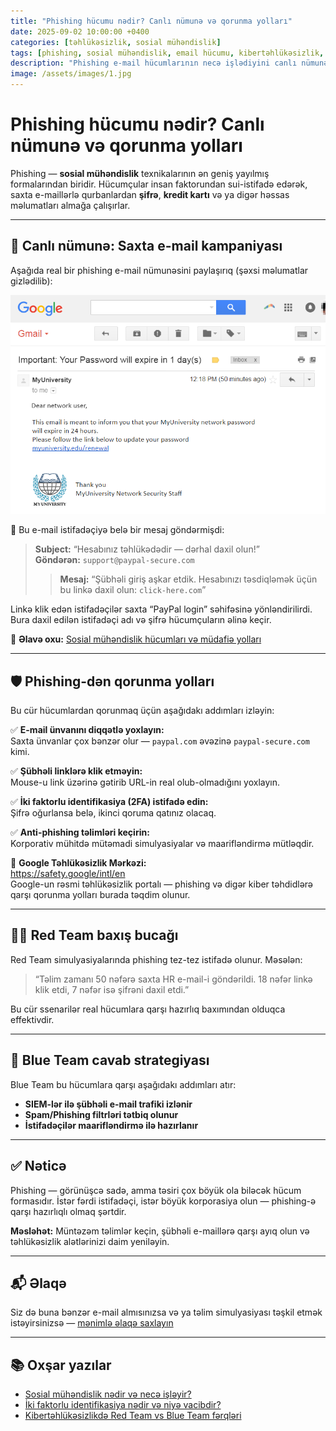 ```yaml
---
title: "Phishing hücumu nədir? Canlı nümunə və qorunma yolları"
date: 2025-09-02 10:00:00 +0400
categories: [təhlükəsizlik, sosial mühəndislik]
tags: [phishing, sosial mühəndislik, email hücumu, kibertəhlükəsizlik, red team, blue team, istifadəçi maarifləndirilməsi]
description: "Phishing e-mail hücumlarının necə işlədiyini canlı nümunə ilə öyrənin. Sosial mühəndislik texnikaları və onlardan necə qorunmaq olar — Emin Savaylov-un bloqundan."
image: /assets/images/1.jpg
---
```


<script type="application/ld+json">
{
  "@context": "https://schema.org",
  "@type": "BlogPosting",
  "headline": "Phishing hücumu nədir? Canlı nümunə və qorunma yolları",
  "description": "Phishing e-mail hücumlarının necə işlədiyini canlı nümunə ilə öyrənin. Sosial mühəndislik texnikaları və onlardan necə qorunmaq olar — Emin Savaylov-un bloqundan.",
  "author": {
    "@type": "Person",
    "name": "Emin Savaylov"
  },
  "datePublished": "2025-09-02",
  "image": "https://cybershieldy.com/assets/images/1.jpg",
  "mainEntityOfPage": {
    "@type": "WebPage",
    "@id": "https://cybershieldy.com/posts/phishing-hucumu-nedir.html"
  }
}
</script>

# Phishing hücumu nədir? Canlı nümunə və qorunma yolları

Phishing — **sosial mühəndislik** texnikalarının ən geniş yayılmış formalarından biridir. Hücumçular insan faktorundan sui-istifadə edərək, saxta e-maillərlə qurbanlardan **şifrə**, **kredit kartı** və ya digər həssas məlumatları almağa çalışırlar.

---

## 🎯 Canlı nümunə: Saxta e-mail kampaniyası

Aşağıda real bir phishing e-mail nümunəsini paylaşırıq (şəxsi məlumatlar gizlədilib):

![Saxta PayPal e-mail nümunəsi](/assets/images/3.png "Phishing e-mail hücumu nümunəsi")

📩 Bu e-mail istifadəçiyə belə bir mesaj göndərmişdi:

> **Subject:** “Hesabınız təhlükədədir — dərhal daxil olun!”  
> **Göndərən:** `support@paypal-secure.com`  
>> **Mesaj:** “Şübhəli giriş aşkar etdik. Hesabınızı təsdiqləmək üçün bu linkə daxil olun: `click-here.com`”


Linkə klik edən istifadəçilər saxta “PayPal login” səhifəsinə yönləndirilirdi. Bura daxil edilən istifadəçi adı və şifrə hücumçuların əlinə keçir.

🔗 **Əlavə oxu:** [Sosial mühəndislik hücumları və müdafiə yolları](/posts/sosial-muhendislik-nedir.html)

---

## 🛡️ Phishing-dən qorunma yolları

Bu cür hücumlardan qorunmaq üçün aşağıdakı addımları izləyin:

✅ **E-mail ünvanını diqqətlə yoxlayın:**  
Saxta ünvanlar çox bənzər olur — `paypal.com` əvəzinə `paypal-secure.com` kimi.

✅ **Şübhəli linklərə klik etməyin:**  
Mouse-u link üzərinə gətirib URL-in real olub-olmadığını yoxlayın.

✅ **İki faktorlu identifikasiya (2FA) istifadə edin:**  
Şifrə oğurlansa belə, ikinci qoruma qatınız olacaq.

✅ **Anti-phishing təlimləri keçirin:**  
Korporativ mühitdə mütəmadi simulyasiyalar və maarifləndirmə mütləqdir.

🔗 **Google Təhlükəsizlik Mərkəzi:**  
<a href="https://safety.google/intl/en" target="_blank" rel="noopener noreferrer">https://safety.google/intl/en</a>  
Google-un rəsmi təhlükəsizlik portalı — phishing və digər kiber təhdidlərə qarşı qorunma yolları burada təqdim olunur.



---

## 👨‍💻 Red Team baxış bucağı

Red Team simulyasiyalarında phishing tez-tez istifadə olunur. Məsələn:

> “Təlim zamanı 50 nəfərə saxta HR e-mail-i göndərildi. 18 nəfər linkə klik etdi, 7 nəfər isə şifrəni daxil etdi.”

Bu cür ssenarilər real hücumlara qarşı hazırlıq baxımından olduqca effektivdir.

---

## 🔐 Blue Team cavab strategiyası

Blue Team bu hücumlara qarşı aşağıdakı addımları atır:

- **SIEM-lər ilə şübhəli e-mail trafiki izlənir**
- **Spam/Phishing filtrləri tətbiq olunur**
- **İstifadəçilər maarifləndirmə ilə hazırlanır**

---

## ✅ Nəticə

Phishing — görünüşcə sadə, amma təsiri çox böyük ola biləcək hücum formasıdır. İstər fərdi istifadəçi, istər böyük korporasiya olun — phishing-ə qarşı hazırlıqlı olmaq şərtdir.

**Məsləhət:** Müntəzəm təlimlər keçin, şübhəli e-maillərə qarşı ayıq olun və təhlükəsizlik alətlərinizi daim yeniləyin.

---

## 📬 Əlaqə

Siz də buna bənzər e-mail almısınızsa və ya təlim simulyasiyası təşkil etmək istəyirsinizsə — [mənimlə əlaqə saxlayın](mailto:cyberdersler@gmail.com)

---

## 📚 Oxşar yazılar

- [Sosial mühəndislik nədir və necə işləyir?](/posts/sosial-muhendislik-nedir.html)
- [İki faktorlu identifikasiya nədir və niyə vacibdir?](/posts/2fa-nedir.html)
- [Kibertəhlükəsizlikdə Red Team vs Blue Team fərqləri](/posts/red-team-blue-team.html)
